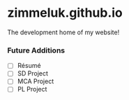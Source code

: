 # zimmeluk.github.io

The development home of my website!

### Future Additions
- [ ] Résumé
- [ ] SD Project
- [ ] MCA Project
- [ ] PL Project
